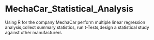 # MechaCar_Statistical_Analysis
Using R for the company MechaCar perform multiple linear regression analysis,collect summary statistics, run t-Tests,design a statistical study against other manufacturers
